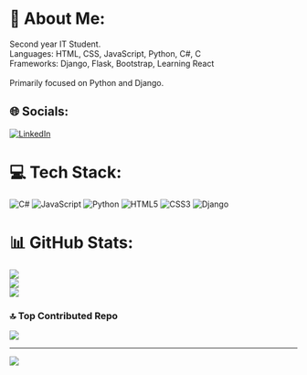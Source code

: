 # 💫 About Me:
Second year IT Student.<br>Languages: HTML, CSS, JavaScript, Python, C#, C<br>Frameworks: Django, Flask, Bootstrap, Learning React<br><br>Primarily focused on Python and Django.


## 🌐 Socials:
[![LinkedIn](https://img.shields.io/badge/LinkedIn-%230077B5.svg?logo=linkedin&logoColor=white)](https://linkedin.com/in/albionaleka) 

# 💻 Tech Stack:
![C#](https://img.shields.io/badge/c%23-%23239120.svg?style=flat&logo=csharp&logoColor=white) ![JavaScript](https://img.shields.io/badge/javascript-%23323330.svg?style=flat&logo=javascript&logoColor=%23F7DF1E) ![Python](https://img.shields.io/badge/python-3670A0?style=flat&logo=python&logoColor=ffdd54) ![HTML5](https://img.shields.io/badge/html5-%23E34F26.svg?style=flat&logo=html5&logoColor=white) ![CSS3](https://img.shields.io/badge/css3-%231572B6.svg?style=flat&logo=css3&logoColor=white) ![Django](https://img.shields.io/badge/django-%23092E20.svg?style=flat&logo=django&logoColor=white)
# 📊 GitHub Stats:
![](https://github-readme-stats.vercel.app/api?username=albionaleka&theme=dark&hide_border=false&include_all_commits=true&count_private=true)<br/>
![](https://github-readme-streak-stats.herokuapp.com/?user=albionaleka&theme=dark&hide_border=false)<br/>
![](https://github-readme-stats.vercel.app/api/top-langs/?username=albionaleka&theme=dark&hide_border=false&include_all_commits=true&count_private=true&layout=compact)

### 🔝 Top Contributed Repo
![](https://github-contributor-stats.vercel.app/api?username=albionaleka&limit=5&theme=dark&combine_all_yearly_contributions=true)

---
[![](https://visitcount.itsvg.in/api?id=albionaleka&icon=0&color=5)](https://visitcount.itsvg.in)

<!-- Proudly created with GPRM ( https://gprm.itsvg.in ) -->

